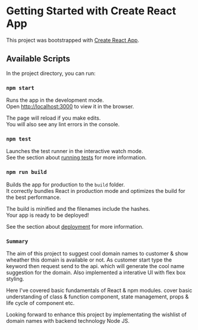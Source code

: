 # Getting Started with Create React App

This project was bootstrapped with [Create React App](https://github.com/facebook/create-react-app).

## Available Scripts

In the project directory, you can run:

### `npm start`

Runs the app in the development mode.\
Open [http://localhost:3000](http://localhost:3000) to view it in the browser.

The page will reload if you make edits.\
You will also see any lint errors in the console.

### `npm test`

Launches the test runner in the interactive watch mode.\
See the section about [running tests](https://facebook.github.io/create-react-app/docs/running-tests) for more information.

### `npm run build`

Builds the app for production to the `build` folder.\
It correctly bundles React in production mode and optimizes the build for the best performance.

The build is minified and the filenames include the hashes.\
Your app is ready to be deployed!

See the section about [deployment](https://facebook.github.io/create-react-app/docs/deployment) for more information.

### `Summary`

The aim of this project to suggest cool domain names to customer & show wheather this domain is available or not.
As customer start type the keyword then request send to the api. which will generate the cool name suggestion for the domain.
Also implemented a interative UI with flex box styling.

Here I've covered basic fundamentals of React & npm modules.
cover basic understanding of class & function component, state management, props & life cycle of component etc.

Looking forward to enhance this project by implementating the wishlist of domain names with backend technology Node JS. 
